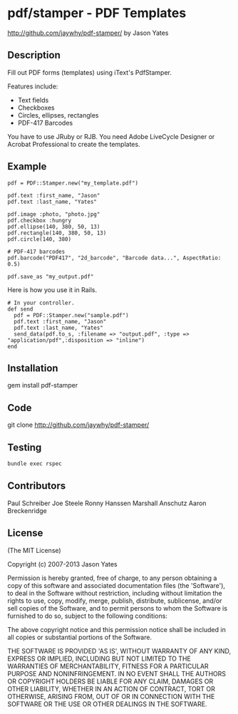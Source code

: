 # pdf/stamper - PDF Templates
  http://github.com/jaywhy/pdf-stamper/
  by Jason Yates

## Description

Fill out PDF forms (templates) using iText's PdfStamper.

Features include:

* Text fields
* Checkboxes
* Circles, ellipses, rectangles
* PDF-417 Barcodes

You have to use JRuby or RJB. You need Adobe LiveCycle Designer
or Acrobat Professional to create the templates.

## Example
    pdf = PDF::Stamper.new("my_template.pdf")
  
    pdf.text :first_name, "Jason"
    pdf.text :last_name, "Yates"
  
    pdf.image :photo, "photo.jpg"
    pdf.checkbox :hungry
    pdf.ellipse(140, 380, 50, 13)
    pdf.rectangle(140, 380, 50, 13)
    pdf.circle(140, 380)
    
    # PDF-417 barcodes
    pdf.barcode("PDF417", "2d_barcode", "Barcode data...", AspectRatio: 0.5)
    
    pdf.save_as "my_output.pdf"

Here is how you use it in Rails.

    # In your controller.
    def send 
      pdf = PDF::Stamper.new("sample.pdf") 
      pdf.text :first_name, "Jason"
      pdf.text :last_name, "Yates" 
      send_data(pdf.to_s, :filename => "output.pdf", :type => "application/pdf",:disposition => "inline")
    end   

## Installation

  gem install pdf-stamper

## Code

  git clone http://github.com/jaywhy/pdf-stamper/

## Testing

```sh
bundle exec rspec
```

## Contributors

Paul Schreiber
Joe Steele
Ronny Hanssen
Marshall Anschutz
Aaron Breckenridge

## License

(The MIT License)

Copyright (c) 2007-2013 Jason Yates

Permission is hereby granted, free of charge, to any person obtaining
a copy of this software and associated documentation files (the
'Software'), to deal in the Software without restriction, including
without limitation the rights to use, copy, modify, merge, publish,
distribute, sublicense, and/or sell copies of the Software, and to
permit persons to whom the Software is furnished to do so, subject to
the following conditions:

The above copyright notice and this permission notice shall be
included in all copies or substantial portions of the Software.

THE SOFTWARE IS PROVIDED 'AS IS', WITHOUT WARRANTY OF ANY KIND,
EXPRESS OR IMPLIED, INCLUDING BUT NOT LIMITED TO THE WARRANTIES OF
MERCHANTABILITY, FITNESS FOR A PARTICULAR PURPOSE AND NONINFRINGEMENT.
IN NO EVENT SHALL THE AUTHORS OR COPYRIGHT HOLDERS BE LIABLE FOR ANY
CLAIM, DAMAGES OR OTHER LIABILITY, WHETHER IN AN ACTION OF CONTRACT,
TORT OR OTHERWISE, ARISING FROM, OUT OF OR IN CONNECTION WITH THE
SOFTWARE OR THE USE OR OTHER DEALINGS IN THE SOFTWARE.
